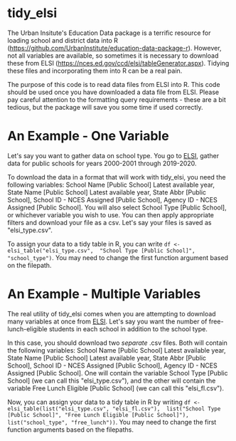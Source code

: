 # tidy_elsi
The Urban Insitute's Education Data package is a terrific resource for loading school and district data into R (https://github.com/UrbanInstitute/education-data-package-r). However, not all variables are available, so sometimes it is necessary to download these from ELSI (https://nces.ed.gov/ccd/elsi/tableGenerator.aspx). Tidying these files and incorporating them into R can be a real pain. 

The purpose of this code  is to read data files from ELSI into R. This code should be used once you have downloaded a data file from ELSI. Please pay careful attention to the formatting query requirements - these are a bit tedious, but the package will save you some time if used correctly.


# An Example - One Variable
Let's say you want to gather data on school type. You go to [ELSI](https://nces.ed.gov/ccd/elsi/tableGenerator.aspx), gather data for public schools for years 2000-2001 through 2019-2020. 

To download the data in a format that will work with tidy_elsi, you need the following variables: School Name [Public School] Latest available year, State Name [Public School] Latest available year, State Abbr [Public School], School ID - NCES Assigned [Public School], Agency ID - NCES Assigned [Public School]. You will also select School Type [Public School], or whichever variable you wish to use. You can then apply appropriate filters and download your file as a csv. Let's say your files is saved as "elsi_type.csv".

To assign your data to a tidy table in R, you can write 
`df <- elsi_table("elsi_type.csv", 
"School Type [Public School]", 
"school_type")`. 
You may need to change the first function argument based on the filepath. 

# An Example - Multiple Variables
The real utility of tidy_elsi comes when you are attempting to download many variables at once from [ELSI](https://nces.ed.gov/ccd/elsi/tableGenerator.aspx). Let's say you want the number of free-lunch-eligible students in each school in addition to the school type. 

In this case, you should download two _separate_ .csv files. Both will contain the following variables: School Name [Public School] Latest available year, State Name [Public School] Latest available year, State Abbr [Public School], School ID - NCES Assigned [Public School], Agency ID - NCES Assigned [Public School]. One will contain the variable School Type [Public School] (we can call this "elsi_type.csv"), and the other will contain the variable Free Lunch Eligible [Public School] (we can call this "elsi_fl.csv"). 

Now, you can assign your data to a tidy table in R by writing 
`df <- elsi_table(list("elsi_type.csv", "elsi_fl.csv"), 
list("School Type [Public School]", "Free Lunch Eligible [Public School]"), 
list("school_type", "free_lunch"))`. 
You may need to change the first function arguments based on the filepaths. 

